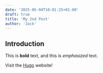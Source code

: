 ```yaml
---
date: '2025-05-04T10:01:25+01:00'
draft: true
title: 'My 2nd Post'
author: 'Jack'
---
```

## Introduction

This is **bold** text, and this is *emphasized* text.

Visit the [Hugo](https://gohugo.io) website!

